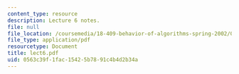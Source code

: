 ```yaml
---
content_type: resource
description: Lecture 6 notes.
file: null
file_location: /coursemedia/18-409-behavior-of-algorithms-spring-2002/0563c39f1fac15425b7891c4b4d2b34a_lect6.pdf
file_type: application/pdf
resourcetype: Document
title: lect6.pdf
uid: 0563c39f-1fac-1542-5b78-91c4b4d2b34a
---
```

